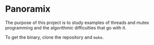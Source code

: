 # Panoramix

The purpose of this project is to study examples of threads and mutex programming and the algorithmic difficulties that go with it.

To get the binary, clone the repository and `make`.
